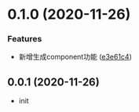 # 0.1.0 (2020-11-26)


### Features

* 新增生成component功能 ([e3e61c4](https://github.com/LuoJimmy/react-antd-schematics/commit/e3e61c4c9fe00a5520200c43c38b790110d84f0f))



## 0.0.1 (2020-11-26)

- init

